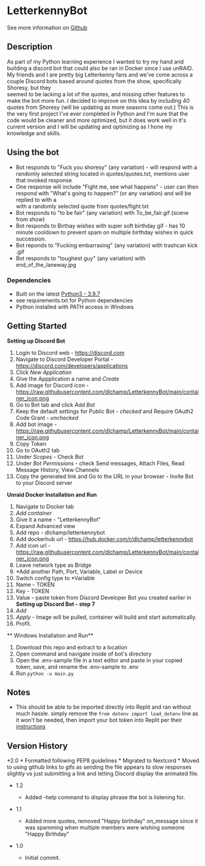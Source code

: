 # LetterkennyBot

See more information on [Github](https://github.com/dlchamp/LetterkennyBot)

## Description

As part of my Python learning experience I wanted to try my hand and building a discord bot that could also be ran in Docker since I use unRAID.
My friends and I are pretty big Letterkenny fans and we've come across a couple Discord bots based around quotes from the show, specifically Shoresy, but they   
seemed to be lacking a lot of the quotes, and missing other features to make the bot more fun.  I decided to improve on this idea by including 40 quotes from Shoresy (will be updating as more seasons come out.)  This is the very first project I've ever completed in Python and I'm sure that the code would be cleaner and more optimized, but it does work well in it's current version and I will be updating and optimizing as I hone my knowledge and skills.



## Using the bot
* Bot responds to "Fuck you shoresy" (any variation) - will respond with a randomly selected string located in quotes/quotes.txt, mentions user that invoked response
* One response will include "Fight me, see what happens" - user can then respond with "What's going to happen?" (or any variation) and will be replied to with a  
with a randomly selected quote from quotes/fight.txt
* Bot responds to "to be fair" (any variation) with To_be_fair.gif (scene from show)
* Bot responds to Birthay wishes with super soft birthday gif - has 10 minute cooldown to prevent spam on multiple birthday wishes in quick succession.
* Bot reponds to "Fucking embarrasing" (any variation) with trashcan kick .gif
* Bot responds to "toughest guy" (any variation) with end_of_the_laneway.jpg


### Dependencies

* Built on the latest [Python3 - 3.9.7](https://www.python.org/downloads/)
* see requirements.txt for Python dependencies
* Python installed with PATH access in Windows

## Getting Started

**Setting up Discord Bot**
1. Login to Discord web - https://discord.com
2. Navigate to Discord Developer Portal - https://discord.com/developers/applications
3. Click *New Application*
4. Give the Appplication a name and *Create*
5. Add image for Discord icon - https://raw.githubusercontent.com/dlchamp/LetterkennyBot/main/container_icon.png
6. Go to Bot tab and click *Add Bot*
7. Keep the default settings for Public Bot - *checked* and Require OAuth2 Code Grant - *unchecked*
8. Add bot image - https://raw.githubusercontent.com/dlchamp/LetterkennyBot/main/container_icon.png
9. Copy Token
10. Go to OAuth2 tab
11. Under *Scopes* - Check Bot
12. Under *Bot Permissions* - check Send messages, Attach Files, Read Message History, View Channels
13. Copy the generated link and Go to the URL in your browser - Invite Bot to your Discord server


**Unraid Docker Installation and Run**
1. Navigate to Docker tab
2. *Add container*
3. Give it a name - "LetterkennyBot"
4. Expand Advanced view
5. Add repo - dlchamp/letterkennybot
6. Add dockerhub url - https://hub.docker.com/r/dlchamp/letterkennybot
7. Add icon url - https://raw.githubusercontent.com/dlchamp/LetterkennyBot/main/container_icon.png
8. Leave network type as Bridge
9. *Add another Path, Port, Variable, Label or Device
10. Switch config type to *Variable
11. Name - TOKEN
12. Key - TOKEN
13. Value - paste token from Discord Developer Bot you created earlier in **Setting up Discord Bot - step 7**
14. *Add*
15. *Apply* - Image will be pulled, container will build and start automatically.
16. Profit.

** Windows Installation and Run**
1. Download this repo and extract to a location
2. Open command and navigate inside of bot's directory
3. Open the .env-sample file in a text editor and paste in your copied token, save, and rename the .env-sample to .env
4. Run `python -u main.py`

## Notes
- This should be able to be imported directly into Replit and ran without much hassle.  simply remove the `from dotenv import load_dotenv` line as it won't be needed,
then import your bot token into Replit per their [instructions](https://docs.replit.com/archive/secret-keys)


## Version History

*2.0
    * Formatted following PEP8 guidelines
    * Migrated to Nextcord
    * Moved to using github links to gifs as sending the file appears to slow responses slightly vs just submitting a link and letting Discord display the animated file.

* 1.2
    * Added -help command to display phrase the bot is listening for.

* 1.1
    * Added more quotes, removed "Happy birthday" on_message since it was spamming when multiple members were wishing someone "Happy Birthday"

* 1.0
    * Initial commit.
